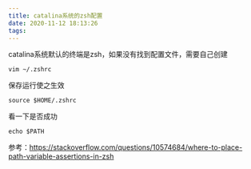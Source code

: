 ```yaml
---
title: catalina系统的zsh配置
date: 2020-11-12 18:13:26
tags:
---
```

catalina系统默认的终端是zsh，如果没有找到配置文件，需要自己创建

```
vim ~/.zshrc
```
保存运行使之生效

```
source $HOME/.zshrc
```

看一下是否成功

```
echo $PATH
```
参考：https://stackoverflow.com/questions/10574684/where-to-place-path-variable-assertions-in-zsh
